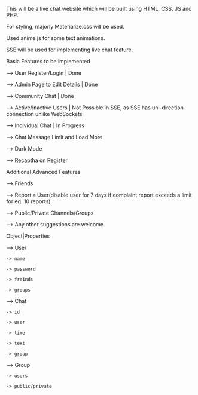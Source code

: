 This will be a live chat website which will be built using HTML, CSS, JS and PHP.

For styling, majorly Materialize.css will be used.

Used anime js for some text animations.

SSE will be used for implementing live chat feature.

Basic Features to be implemented

--> User Register/Login | Done

--> Admin Page to Edit Details | Done

--> Community Chat | Done

--> Active/Inactive Users | Not Possible in SSE, as SSE has uni-direction connection unlike WebSockets

--> Individual Chat | In Progress

--> Chat Message Limit and Load More

--> Dark Mode

--> Recaptha on Register

Additional Advanced Features

--> Friends

--> Report a User(disable user for 7 days if complaint report exceeds a limit for eg. 10 reports)

--> Public/Private Channels/Groups

--> Any other suggestions are welcome


Object|Properties
  
--> User

    -> name

    -> password
    
    -> freinds
    
    -> groups
    
    
--> Chat
    
    -> id
    
    -> user
    
    -> time
    
    -> text
    
    -> group
    
    
--> Group
    
    -> users
    
    -> public/private
    
